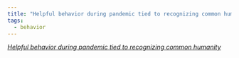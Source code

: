 ```yaml
---
title: "Helpful behavior during pandemic tied to recognizing common humanity"
tags: 
  - behavior
---
```


[*Helpful behavior during pandemic tied to recognizing common humanity*](https://www.washington.edu/news/2021/03/10/helpful-behavior-during-pandemic-tied-to-recognizing-common-humanity/)